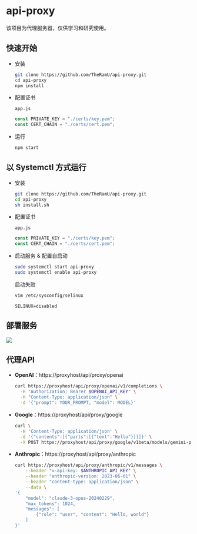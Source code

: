 # api-proxy



该项目为代理服务器，仅供学习和研究使用。







## 快速开始

- 安装

  ```bash
  git clone https://github.com/TheRamU/api-proxy.git
  cd api-proxy
  npm install
  ```

- 配置证书

  `app.js`

  ```js
  const PRIVATE_KEY = "./certs/key.pem";
  const CERT_CHAIN = "./certs/cert.pem";
  ```

- 运行

  ```bash
  npm start
  ```







## 以 Systemctl 方式运行



- 安装

  ```bash
  git clone https://github.com/TheRamU/api-proxy.git
  cd api-proxy
  sh install.sh
  ```

- 配置证书

  `app.js`

  ```js
  const PRIVATE_KEY = "./certs/key.pem";
  const CERT_CHAIN = "./certs/cert.pem";
  ```

- 启动服务 & 配置自启动

  ```bash
  sudo systemctl start api-proxy
  sudo systemctl enable api-proxy
  ```

  启动失败

  ```bash
  vim /etc/sysconfig/selinux
  ```

  ```
  SELINUX=disabled
  ```






## 部署服务

[![](https://vercel.com/button)](https://vercel.com/new/clone?repository-url=https://github.com/TheRamU/api-proxy)







## 代理API

- **OpenAI**：https://proxyhost/api/proxy/openai

  ```bash
  curl https://proxyhost/api/proxy/openai/v1/completions \
    -H "Authorization: Bearer $OPENAI_API_KEY" \
    -H "Content-Type: application/json" \
    -d '{"prompt": YOUR_PROMPT, "model": MODEL}'
  ```

- **Google**：https://proxyhost/api/proxy/google

  ```bash
  curl \
    -H 'Content-Type: application/json' \
    -d '{"contents":[{"parts":[{"text":"Hello"}]}]}' \
    -X POST https://proxyhost/api/proxy/google/v1beta/models/gemini-pro:generateContent?key=YOUR_API_KEY
  ```

- **Anthropic**：https://proxyhost/api/proxy/anthropic

  ```bash
  curl https://proxyhost/api/proxy/anthropic/v1/messages \
      --header "x-api-key: $ANTHROPIC_API_KEY" \
      --header "anthropic-version: 2023-06-01" \
      --header "content-type: application/json" \
      --data \
  '{
      "model": "claude-3-opus-20240229",
      "max_tokens": 1024,
      "messages": [
          {"role": "user", "content": "Hello, world"}
      ]
  }'
  ```
